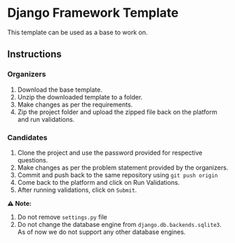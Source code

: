 # Django Framework Template
This template can be used as a base to work on.


## Instructions
### Organizers
1. Download the base template.
2. Unzip the downloaded template to a folder.
3. Make changes as per the requirements.
4. Zip the project folder and upload the zipped file back on the platform and run validations.

### Candidates
1. Clone the project and use the password provided for respective questions.
2. Make changes as per the problem statement provided by the organizers.
3. Commit and push back to the same repository using `git push origin`
4. Come back to the platform and click on Run Validations.
5. After running validations, click on `Submit`.

**⚠ Note:** 
1. Do not remove `settings.py` file<br/>
2. Do not change the database engine from `django.db.backends.sqlite3`. As of now we do not support any other database engines.
